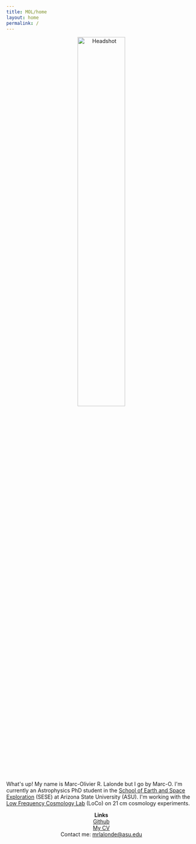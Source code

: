 ```yaml
---
title: MOL/home
layout: home
permalink: /
---
```

<p align="center">
<img src="graphics/fixed.jpg" alt="Headshot" width="50%" align="center">
</p>
  
What's up! My name is Marc-Olivier R. Lalonde but I go by Marc-O. I'm currently an Astrophysics PhD student in the <a href="https://sese.asu.edu/">School of Earth and Space Exploration</a> (SESE) at Arizona State University (ASU). I'm working with the <a href="https://loco.lab.asu.edu/">Low Frequency Cosmology Lab</a> (LoCo) on 21 cm cosmology experiments.

<p align="center">
<b> Links</b> <br>
  <a href="https://github.com/Starscream33">Github</a> <br>
  <a href="graphics/LibbyBerkhoutCV.pdf">My CV</a> <br>
  Contact me: <a href="mailto:mrlalonde@asu.edu">mrlalonde@asu.edu</a>
